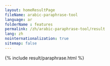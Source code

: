 ```yaml
---
layout: homeResultPage
fileName: arabic-paraphrase-tool
language: ar
folderName : features
permalink: /zh/arabic-paraphrase-tool/result
lang: zh
nointernationalization: true
sitemap: false
---
```

{% include result/paraphrase.html %}

<script src="/js/result/paraprashing.js" data-foldername="{{page.folderName}}" data-lang="{{page.lang}}"></script>